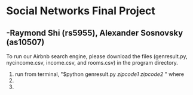 # Social Networks Final Project
## -Raymond Shi (rs5955), Alexander Sosnovsky (as10507)
To run our Airbnb search engine, please download the files (genresult.py, nycincome.csv, income.csv, and rooms.csv) in the program directory. 

1. run from terminal, "$python genresult.py **zipcode1* *zipcode2** " where 
2. 
3.
